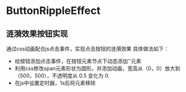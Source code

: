 # ButtonRippleEffect
## 涟漪效果按钮实现
通过css动画配合js点击事件，实现点击按钮的涟漪效果
具体做法如下：
* 给按钮添加点击事件，在按钮元素节点下动态添加'<span>'元素
* 利用css修改span元素形状为圆形，并添加动画，宽高从（0，0）放大到 （500，500），不透明度从 0.5 变化为 0.
* 在js中设置定时器，1s后将<span>元素移除
